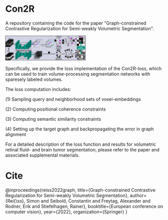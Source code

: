 # Con2R
A repository containing the code for the paper "Graph-constrained Contrastive Regularization for Semi-weakly Volumetric Segmentation".

<img src="imgs/github_overview_image.png" width="50%" height="50%">

Specifically, we provide the loss implementation of the Con2R-loss, which can be used to train volume-processing segmentation networks with sparesely labeled volumes.

The loss computation includes:

(1) Sampling query and neighborhood sets of voxel-embeddings

(2) Computing positional coherence constraints

(3) Computing semantic similarity constraints

(4) Setting up the target graph and backpropagating the error in graph alignment

For a detailed description of the loss function and results for volumetric retinal fluid- and brain tumor segmentation, please refer to the paper and associated supplemental materials.

# Cite
@inproceedings{reiss2022graph,
  title={Graph-constrained Contrastive Regularization for Semi-weakly Volumetric Segmentation},
  author={Rei{\ss}, Simon and Seibold, Constantin and Freytag, Alexander and Rodner, Erik and Stiefelhagen, Rainer},
  booktitle={European conference on computer vision},
  year={2022},
  organization={Springer}
}
